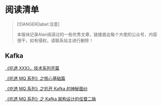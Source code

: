 # 阅读清单

> [!DANGER|label:注意]
>
> 本版块记录Alan阅读过的一些优秀文章，链接直达每个大佬的公众号，内容很干，如有侵权，请联系站主进行删除！



## Kafka

[《吃透 XXX》，技术系列开篇 ](https://mp.weixin.qq.com/s?__biz=MzU2MTM4NDAwMw==&mid=2247488603&idx=1&sn=468a4f698607dac659ddb0d2b2d6c7c2&chksm=fc78cb77cb0f4261434cc8b1d214b11f3b1596f935536e092f5a9e10573fd569331ca3e614d3&scene=178&cur_album_id=1763234202604388353#rd)

[《吃透 MQ 系列》之核心基础篇](https://mp.weixin.qq.com/s?__biz=MzU2MTM4NDAwMw==&mid=2247488812&idx=1&sn=1e23afce50441bcf594c001f0965306b&chksm=fc78ca00cb0f4316e4c8583b84556c62574b50adaa8511d932459396944e9babeee9d141086b&scene=178&cur_album_id=1763234202604388353#rd)

[《吃透 MQ 系列》之扒开 Kafka 的神秘面纱](https://mp.weixin.qq.com/s?__biz=MzU2MTM4NDAwMw==&mid=2247490102&idx=1&sn=68d55b3c5ac74038c76d6837b862a11c&chksm=fc78c51acb0f4c0cd5a1d6ceedb9948f82d48791ab789e9edfd6e83e34fbad1ace5749bee203&scene=178&cur_album_id=1763234202604388353#rd)

[《吃透 MQ 系列》之 Kafka 架构设计的任督二脉](https://mp.weixin.qq.com/s/GzQ19XSMGEesthLOO7wxOg)




